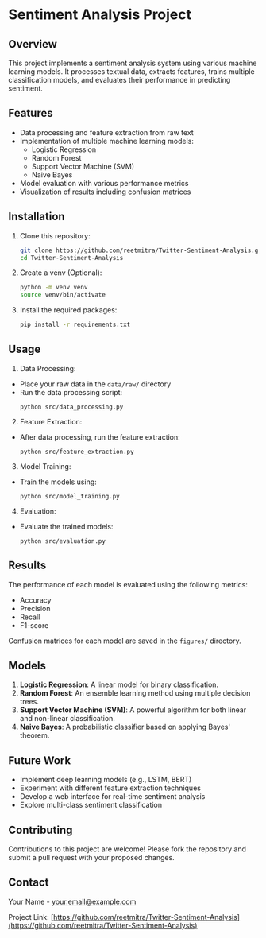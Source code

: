 # Sentiment Analysis Project

## Overview
This project implements a sentiment analysis system using various machine learning models. It processes textual data, extracts features, trains multiple classification models, and evaluates their performance in predicting sentiment.

## Features
- Data processing and feature extraction from raw text
- Implementation of multiple machine learning models:
  - Logistic Regression
  - Random Forest
  - Support Vector Machine (SVM)
  - Naive Bayes
- Model evaluation with various performance metrics
- Visualization of results including confusion matrices

## Installation
1. Clone this repository:
	```bash
	git clone https://github.com/reetmitra/Twitter-Sentiment-Analysis.git
	cd Twitter-Sentiment-Analysis
	```
2. Create a venv (Optional):
	```bash
	python -m venv venv
	source venv/bin/activate
	```
3. Install the required packages:
	```bash
	pip install -r requirements.txt
 	```

## Usage
1. Data Processing:
- Place your raw data in the `data/raw/` directory
- Run the data processing script:
  ```
  python src/data_processing.py
  ```

2. Feature Extraction:
- After data processing, run the feature extraction:
  ```
  python src/feature_extraction.py
  ```

3. Model Training:
- Train the models using:
  ```
  python src/model_training.py
  ```

4. Evaluation:
- Evaluate the trained models:
  ```
  python src/evaluation.py
  ```

## Results
The performance of each model is evaluated using the following metrics:
- Accuracy
- Precision
- Recall
- F1-score

Confusion matrices for each model are saved in the `figures/` directory.

## Models
1. **Logistic Regression**: A linear model for binary classification.
2. **Random Forest**: An ensemble learning method using multiple decision trees.
3. **Support Vector Machine (SVM)**: A powerful algorithm for both linear and non-linear classification.
4. **Naive Bayes**: A probabilistic classifier based on applying Bayes' theorem.

## Future Work
- Implement deep learning models (e.g., LSTM, BERT)
- Experiment with different feature extraction techniques
- Develop a web interface for real-time sentiment analysis
- Explore multi-class sentiment classification

## Contributing
Contributions to this project are welcome! Please fork the repository and submit a pull request with your proposed changes.

## Contact
Your Name - your.email@example.com

Project Link: [https://github.com/reetmitra/Twitter-Sentiment-Analysis](https://github.com/reetmitra/Twitter-Sentiment-Analysis)
	   
